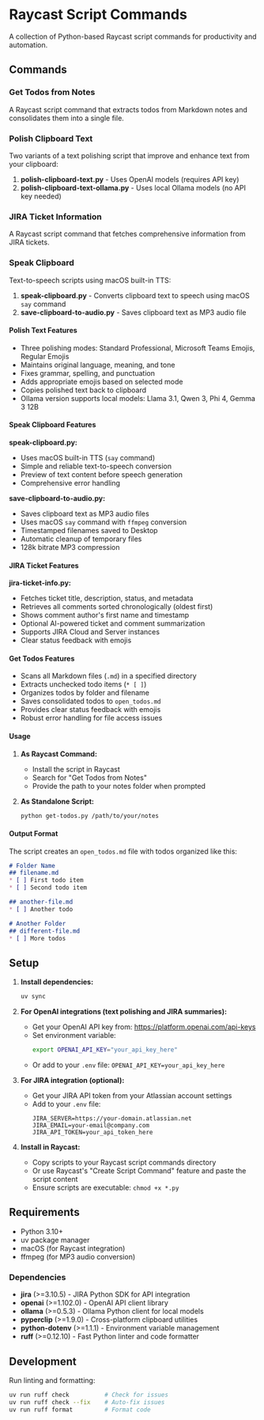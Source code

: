 # Raycast Script Commands

A collection of Python-based Raycast script commands for productivity and automation.

## Commands

### Get Todos from Notes

A Raycast script command that extracts todos from Markdown notes and consolidates them into a single file.

### Polish Clipboard Text

Two variants of a text polishing script that improve and enhance text from your clipboard:

1. **polish-clipboard-text.py** - Uses OpenAI models (requires API key)
2. **polish-clipboard-text-ollama.py** - Uses local Ollama models (no API key needed)

### JIRA Ticket Information

A Raycast script command that fetches comprehensive information from JIRA tickets.

### Speak Clipboard

Text-to-speech scripts using macOS built-in TTS:

1. **speak-clipboard.py** - Converts clipboard text to speech using macOS `say` command
2. **save-clipboard-to-audio.py** - Saves clipboard text as MP3 audio file

#### Polish Text Features

- Three polishing modes: Standard Professional, Microsoft Teams Emojis, Regular Emojis
- Maintains original language, meaning, and tone
- Fixes grammar, spelling, and punctuation
- Adds appropriate emojis based on selected mode
- Copies polished text back to clipboard
- Ollama version supports local models: Llama 3.1, Qwen 3, Phi 4, Gemma 3 12B

#### Speak Clipboard Features

**speak-clipboard.py:**
- Uses macOS built-in TTS (`say` command)
- Simple and reliable text-to-speech conversion
- Preview of text content before speech generation
- Comprehensive error handling

**save-clipboard-to-audio.py:**
- Saves clipboard text as MP3 audio files
- Uses macOS `say` command with `ffmpeg` conversion
- Timestamped filenames saved to Desktop
- Automatic cleanup of temporary files
- 128k bitrate MP3 compression

#### JIRA Ticket Features

**jira-ticket-info.py:**
- Fetches ticket title, description, status, and metadata
- Retrieves all comments sorted chronologically (oldest first)
- Shows comment author's first name and timestamp
- Optional AI-powered ticket and comment summarization
- Supports JIRA Cloud and Server instances
- Clear status feedback with emojis

#### Get Todos Features

- Scans all Markdown files (`.md`) in a specified directory
- Extracts unchecked todo items (`* [ ]`)
- Organizes todos by folder and filename
- Saves consolidated todos to `open_todos.md`
- Provides clear status feedback with emojis
- Robust error handling for file access issues

#### Usage

1. **As Raycast Command:**
   - Install the script in Raycast
   - Search for "Get Todos from Notes"
   - Provide the path to your notes folder when prompted

2. **As Standalone Script:**
   ```bash
   python get-todos.py /path/to/your/notes
   ```

#### Output Format

The script creates an `open_todos.md` file with todos organized like this:

```markdown
# Folder Name
## filename.md
* [ ] First todo item
* [ ] Second todo item

## another-file.md
* [ ] Another todo

# Another Folder
## different-file.md
* [ ] More todos
```

## Setup

1. **Install dependencies:**
   ```bash
   uv sync
   ```

2. **For OpenAI integrations (text polishing and JIRA summaries):**
   - Get your OpenAI API key from: https://platform.openai.com/api-keys
   - Set environment variable:
     ```bash
     export OPENAI_API_KEY="your_api_key_here"
     ```
   - Or add to your `.env` file: `OPENAI_API_KEY=your_api_key_here`

3. **For JIRA integration (optional):**
   - Get your JIRA API token from your Atlassian account settings
   - Add to your `.env` file:
     ```
     JIRA_SERVER=https://your-domain.atlassian.net
     JIRA_EMAIL=your-email@company.com
     JIRA_API_TOKEN=your_api_token_here
     ```

4. **Install in Raycast:**
   - Copy scripts to your Raycast script commands directory
   - Or use Raycast's "Create Script Command" feature and paste the script content
   - Ensure scripts are executable: `chmod +x *.py`

## Requirements

- Python 3.10+
- uv package manager
- macOS (for Raycast integration)
- ffmpeg (for MP3 audio conversion)

### Dependencies

- **jira** (>=3.10.5) - JIRA Python SDK for API integration
- **openai** (>=1.102.0) - OpenAI API client library
- **ollama** (>=0.5.3) - Ollama Python client for local models
- **pyperclip** (>=1.9.0) - Cross-platform clipboard utilities  
- **python-dotenv** (>=1.1.1) - Environment variable management
- **ruff** (>=0.12.10) - Fast Python linter and code formatter

## Development

Run linting and formatting:
```bash
uv run ruff check          # Check for issues
uv run ruff check --fix    # Auto-fix issues
uv run ruff format         # Format code
```